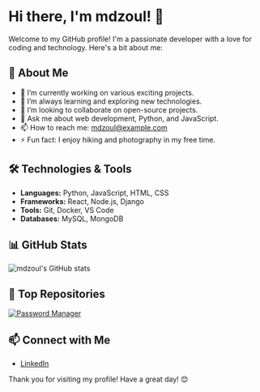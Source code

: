 # Hi there, I'm mdzoul! 👋

Welcome to my GitHub profile! I'm a passionate developer with a love for coding and technology. Here's a bit about me:

## 🚀 About Me

- 🔭 I’m currently working on various exciting projects.
- 🌱 I’m always learning and exploring new technologies.
- 👯 I’m looking to collaborate on open-source projects.
- 💬 Ask me about web development, Python, and JavaScript.
- 📫 How to reach me: [mdzoul@example.com](mailto:mdzoul@example.com)
- ⚡ Fun fact: I enjoy hiking and photography in my free time.

## 🛠️ Technologies & Tools

- **Languages:** Python, JavaScript, HTML, CSS
- **Frameworks:** React, Node.js, Django
- **Tools:** Git, Docker, VS Code
- **Databases:** MySQL, MongoDB

## 📊 GitHub Stats

![mdzoul's GitHub stats](https://github-readme-stats.vercel.app/api?username=mdzoul&show_icons=true&theme=radical)

## 🌟 Top Repositories

[![Password Manager](https://github-readme-stats.vercel.app/api/pin/?username=mdzoul&repo=Password-Manager&theme=radical)](https://github.com/mdzoul/Password-Manager)

## 📫 Connect with Me

- [LinkedIn](https://www.linkedin.com/in/mdzoul/)

Thank you for visiting my profile! Have a great day! 😊

<!---
mdzoul/mdzoul is a ✨ special ✨ repository because its `README.md` (this file) appears on your GitHub profile.
You can click the Preview link to take a look at your changes.
--->
